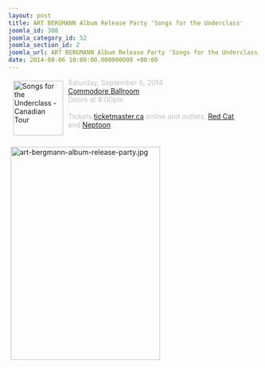 ```yaml
---
layout: post
title: ART BERGMANN Album Release Party 'Songs for the Underclass'
joomla_id: 308
joomla_category_id: 52
joomla_section_id: 2
joomla_url: ART BERGMANN Album Release Party 'Songs for the Underclass'
date: 2014-08-06 10:00:00.000000000 +00:00
---
```

<img src="images/stories/front_page/songs_for_the_underclass_canadian_tour.jpg" style="float: left; width: 100px; height: 110px; margin: 5px 10px" height="110" width="100" title="Songs for the Underclass - Canadian Tour" alt="Songs for the Underclass - Canadian Tour" /><span style="color: #c0c0c0">
Saturday, September 6, 2014<br />
<span style="color: #c0c0c0"><a href="http://commodoreballroom.com" target="_blank">Commodore Ballroom</a><br />
Doors at 8:00pm<br />
<br />
</span><span style="color: #c0c0c0">Tickets&nbsp;<a href="http://ticketmaster.ca" target="_blank">ticketmaster.ca</a> online and outlets,&nbsp;<a href="http://www.redcat.ca" target="_blank">Red Cat</a>, and&nbsp;<a href="http://neptoon.com" target="_blank">Neptoon</a>.</span>
<div>
</div>
<div>
<span style="color: #c0c0c0"><br />
</span>
</div>
<div>
<img src="images/stories/front_page/art-bergmann-album-release-party.jpg" style="float: left; margin: 5px; width: 300px; height: 429px" height="429" width="300" title="art-bergmann-album-release-party.jpg" alt="art-bergmann-album-release-party.jpg" />
</div>
</span>
